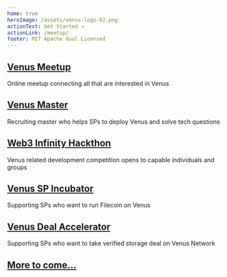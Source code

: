 ```yaml
---
home: true
heroImage: /assets/venus-logo-02.png
actionText: Get Started →
actionLink: /meetup/
footer: MIT Apache dual Licensed 
---
```


<div class="features">
  <div class="feature">
    <a href="/meetup"><h2>Venus Meetup</h2></a>
    <p>Online meetup connecting all that are interested in Venus</p>
  </div>
  <div class="feature">
    <a href="/master"><h2>Venus Master</h2></a>
    <p>Recruiting master who helps SPs to deploy Venus and solve tech questions</p>
  </div>
  
  <div class="feature">
    <a href="/hackathon"><h2>Web3 Infinity Hackthon</h2></a>
    <p>Venus related development competition opens to capable individuals and groups</p>
  </div>

  <div class="feature">
    <a href="/incubator"><h2>Venus SP Incubator</h2></a>
    <p>Supporting SPs who want to run Filecoin on Venus</p>
  </div>

  <div class="feature">
    <a href="/accelerator"><h2>Venus Deal Accelerator</h2></a>
    <p>Supporting SPs who want to take verified storage deal on Venus Network</p>
  </div>
  
   <div class="feature">
    <a href="/contact"><h2>More to come...</h2></a>
  </div>
</div>
